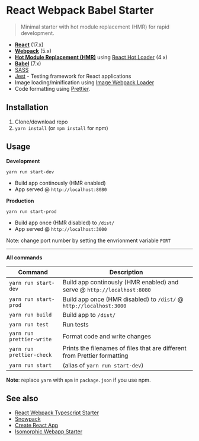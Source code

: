 # React Webpack Babel Starter
> Minimal starter with hot module replacement (HMR) for rapid development.

* **[React](https://facebook.github.io/react/)** (17.x)
* **[Webpack](https://webpack.js.org/)** (5.x)
* **[Hot Module Replacement (HMR)](https://webpack.js.org/guides/hmr-react/)** using [React Hot Loader](https://github.com/gaearon/react-hot-loader) (4.x)
* **[Babel](http://babeljs.io/)** (7.x)
* [SASS](http://sass-lang.com/)
* [Jest](https://facebook.github.io/jest/) - Testing framework for React applications
* Image loading/minification using [Image Webpack Loader](https://github.com/tcoopman/image-webpack-loader)
* Code formatting using [Prettier](https://github.com/prettier/prettier).

## Installation
1. Clone/download repo
2. `yarn install` (or `npm install` for npm)

## Usage
**Development**

`yarn run start-dev`

* Build app continously (HMR enabled)
* App served @ `http://localhost:8080`

**Production**

`yarn run start-prod`

* Build app once (HMR disabled) to `/dist/`
* App served @ `http://localhost:3000`

Note: change port number by setting the envrionment variable `PORT` 

---

**All commands**

Command | Description
--- | ---
`yarn run start-dev` | Build app continously (HMR enabled) and serve @ `http://localhost:8080`
`yarn run start-prod` | Build app once (HMR disabled) to `/dist/` @ `http://localhost:3000`
`yarn run build` | Build app to `/dist/`
`yarn run test` | Run tests
`yarn run prettier-write` | Format code and write changes
`yarn run prettier-check` | Prints the filenames of files that are different from Prettier formatting
`yarn run start` | (alias of `yarn run start-dev`)

**Note**: replace `yarn` with `npm` in `package.json` if you use npm.

## See also
* [React Webpack Typescript Starter](https://github.com/vikpe/react-webpack-typescript-starter)
* [Snowpack](https://github.com/snowpackjs/snowpack)
* [Create React App](https://github.com/facebook/create-react-app)
* [Isomorphic Webapp Starter](https://github.com/vikpe/isomorphic-webapp-starter)
